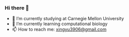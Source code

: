 ### Hi there 👋

<!--
**hxyv/hxyv** is a ✨ _special_ ✨ repository because its `README.md` (this file) appears on your GitHub profile.
-->

- 🔭 I’m currently studying at Carnegie Mellon University
- 🌱 I’m currently learning computational biology
- 📫 How to reach me: xingyu3906@gmail.com
